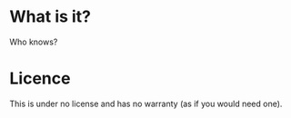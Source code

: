 What is it?
===========

Who knows?

Licence
=======

This is under no license and has no warranty (as if you would need one).

